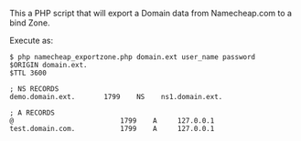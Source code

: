 This a PHP script that will export a Domain data from Namecheap.com to a bind Zone.

Execute as:

```
$ php namecheap_exportzone.php domain.ext user_name password
$ORIGIN domain.ext.
$TTL 3600

; NS RECORDS
demo.domain.ext.       1799    NS    ns1.domain.ext.

; A RECORDS
@                          1799    A     127.0.0.1
test.domain.com.           1799    A     127.0.0.1
```
